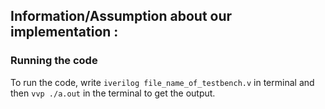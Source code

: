 ## Information/Assumption about our implementation :

### Running the code
To run the code, write `iverilog file_name_of_testbench.v` in 
terminal and then `vvp ./a.out` in the terminal to get the output.